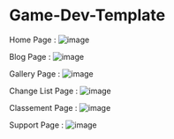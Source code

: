 # Game-Dev-Template
Home Page :
![image](https://user-images.githubusercontent.com/67414697/164308020-b552bc6c-1359-4490-b962-ebc52951ae48.png)

Blog Page :
![image](https://user-images.githubusercontent.com/67414697/164308089-43d4dd43-0dbb-436e-8c93-21705827cead.png)

Gallery Page :
![image](https://user-images.githubusercontent.com/67414697/164308151-047d1e03-3456-418b-bfbc-59ea25603d80.png)

Change List Page :
![image](https://user-images.githubusercontent.com/67414697/164308276-95eec896-76d0-4b46-b71d-6e60c365afae.png)

Classement Page :
![image](https://user-images.githubusercontent.com/67414697/164308357-ad0f16ad-6466-431e-bb92-30d84c46b5da.png)

Support Page :
![image](https://user-images.githubusercontent.com/67414697/164308466-7d9797ae-6365-4e0d-a8de-f4e0ccaed9c3.png)
